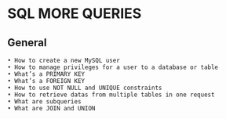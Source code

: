 # SQL MORE QUERIES 
## General
    • How to create a new MySQL user
    • How to manage privileges for a user to a database or table
    • What’s a PRIMARY KEY
    • What’s a FOREIGN KEY
    • How to use NOT NULL and UNIQUE constraints
    • How to retrieve datas from multiple tables in one request
    • What are subqueries
    • What are JOIN and UNION
